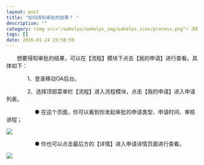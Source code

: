 ```yaml
---
layout: post
title: "如何得知审批的结果？ "
description: ""
category: <img src="/oahelps/oahelps_img/oahelps_icon/process.png"> 流程审批与管理
tags: []
date: 2016-01-24 23:58:59
---
```

&#160; &#160; &#160; &#160;想要得知审批的结果，可以在【流程】模块下点击【我的申请】进行查看。具体如下：

&#160; &#160; &#160; &#160;&#160; &#160; &#160; &#160;1、登录移动OA后台。

&#160; &#160; &#160; &#160;&#160; &#160; &#160; &#160;2、选择顶部菜单栏【流程】进入流程模块，点击【我的申请】进入申请列表。

&#160; &#160; &#160; &#160;&#160; &#160; &#160; &#160; &#160; &#160; ● 在这个页面，你可以看到你发起审批的申请类型、申请时间、审核进程；

![](../../../../../../../../oahelps_img/liucheng_2.png)

&#160; &#160; &#160; &#160;&#160; &#160; &#160; &#160; &#160; &#160; ● 你也可以点击最后方的【详情】进入申请详情页面进行查看。

![](../../../../../../../../oahelps_img/liucheng_3.png)